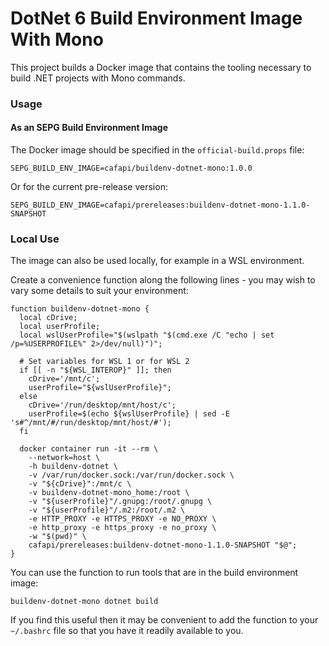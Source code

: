 # DotNet 6 Build Environment Image With Mono

This project builds a Docker image that contains the tooling necessary to build .NET projects with Mono commands.

### Usage

#### As an SEPG Build Environment Image
The Docker image should be specified in the `official-build.props` file:
```
SEPG_BUILD_ENV_IMAGE=cafapi/buildenv-dotnet-mono:1.0.0
```
Or for the current pre-release version:
```
SEPG_BUILD_ENV_IMAGE=cafapi/prereleases:buildenv-dotnet-mono-1.1.0-SNAPSHOT
```

### Local Use
The image can also be used locally, for example in a WSL environment.

Create a convenience function along the following lines - you may wish to vary some details to suit your environment:
```
function buildenv-dotnet-mono {
  local cDrive;
  local userProfile;
  local wslUserProfile="$(wslpath "$(cmd.exe /C "echo | set /p=%USERPROFILE%" 2>/dev/null)")";

  # Set variables for WSL 1 or for WSL 2
  if [[ -n "${WSL_INTEROP}" ]]; then
    cDrive='/mnt/c';
    userProfile="${wslUserProfile}";
  else
    cDrive='/run/desktop/mnt/host/c';
    userProfile=$(echo ${wslUserProfile} | sed -E 's#^/mnt/#/run/desktop/mnt/host/#');
  fi

  docker container run -it --rm \
    --network=host \
    -h buildenv-dotnet \
    -v /var/run/docker.sock:/var/run/docker.sock \
    -v "${cDrive}":/mnt/c \
    -v buildenv-dotnet-mono_home:/root \
    -v "${userProfile}"/.gnupg:/root/.gnupg \
    -v "${userProfile}"/.m2:/root/.m2 \
    -e HTTP_PROXY -e HTTPS_PROXY -e NO_PROXY \
    -e http_proxy -e https_proxy -e no_proxy \
    -w "$(pwd)" \
    cafapi/prereleases:buildenv-dotnet-mono-1.1.0-SNAPSHOT "$@";
}
```

You can use the function to run tools that are in the build environment image:
```
buildenv-dotnet-mono dotnet build
```

If you find this useful then it may be convenient to add the function to your `~/.bashrc` file so that you have it readily available to you.
